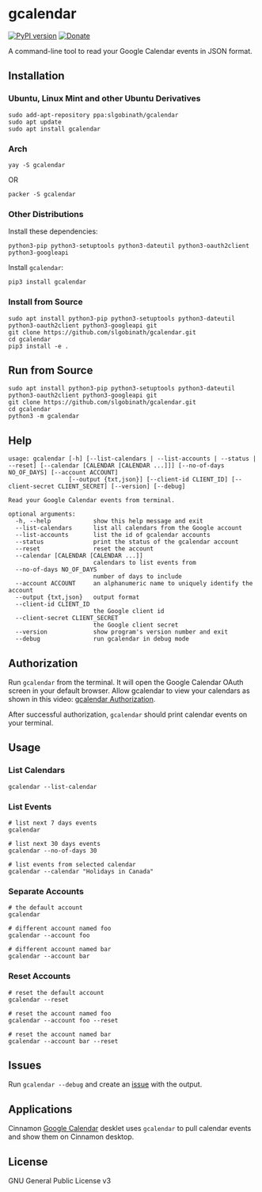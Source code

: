 # gcalendar

[![PyPI version](https://badge.fury.io/py/gcalendar.svg)](https://badge.fury.io/py/gcalendar)
[![Donate](https://img.shields.io/badge/Donate-PayPal-green.svg)](https://paypal.me/slgobinath)

A command-line tool to read your Google Calendar events in JSON format.

## Installation

### Ubuntu, Linux Mint and other Ubuntu Derivatives

```shell script
sudo add-apt-repository ppa:slgobinath/gcalendar
sudo apt update
sudo apt install gcalendar
```

### Arch

```shell script
yay -S gcalendar
```

OR

```shell script
packer -S gcalendar
```

### Other Distributions

Install these dependencies:
```shell script
python3-pip python3-setuptools python3-dateutil python3-oauth2client python3-googleapi
```

Install `gcalendar`:
```shell script
pip3 install gcalendar
````

### Install from Source
```shell script
sudo apt install python3-pip python3-setuptools python3-dateutil python3-oauth2client python3-googleapi git
git clone https://github.com/slgobinath/gcalendar.git
cd gcalendar
pip3 install -e .
```

## Run from Source

```shell script
sudo apt install python3-pip python3-setuptools python3-dateutil python3-oauth2client python3-googleapi git
git clone https://github.com/slgobinath/gcalendar.git
cd gcalendar
python3 -m gcalendar
```

## Help

```text
usage: gcalendar [-h] [--list-calendars | --list-accounts | --status | --reset] [--calendar [CALENDAR [CALENDAR ...]]] [--no-of-days NO_OF_DAYS] [--account ACCOUNT]
                 [--output {txt,json}] [--client-id CLIENT_ID] [--client-secret CLIENT_SECRET] [--version] [--debug]

Read your Google Calendar events from terminal.

optional arguments:
  -h, --help            show this help message and exit
  --list-calendars      list all calendars from the Google account
  --list-accounts       list the id of gcalendar accounts
  --status              print the status of the gcalendar account
  --reset               reset the account
  --calendar [CALENDAR [CALENDAR ...]]
                        calendars to list events from
  --no-of-days NO_OF_DAYS
                        number of days to include
  --account ACCOUNT     an alphanumeric name to uniquely identify the account
  --output {txt,json}   output format
  --client-id CLIENT_ID
                        the Google client id
  --client-secret CLIENT_SECRET
                        the Google client secret
  --version             show program's version number and exit
  --debug               run gcalendar in debug mode
```

## Authorization

Run `gcalendar` from the terminal. It will open the Google Calendar OAuth screen in your default browser.
Allow gcalendar to view your calendars as shown in this video: [gcalendar Authorization](https://www.youtube.com/watch?v=mwU8AQmzIPE).

After successful authorization, `gcalendar` should print calendar events on your terminal.

## Usage

### List Calendars

```shell script
gcalendar --list-calendar
```

### List Events

```shell script
# list next 7 days events
gcalendar

# list next 30 days events
gcalendar --no-of-days 30

# list events from selected calendar
gcalendar --calendar "Holidays in Canada"
```

### Separate Accounts

```shell script
# the default account
gcalendar

# different account named foo
gcalendar --account foo

# different account named bar
gcalendar --account bar
```

### Reset Accounts
```shell script
# reset the default account
gcalendar --reset

# reset the account named foo
gcalendar --account foo --reset

# reset the account named bar
gcalendar --account bar --reset
```

## Issues

Run `gcalendar --debug` and create an [issue](https://github.com/slgobinath/gcalendar/issues) with the output.

## Applications

Cinnamon [Google Calendar](https://cinnamon-spices.linuxmint.com/desklets/view/35) desklet uses `gcalendar` to pull calendar events and show them on Cinnamon desktop.

## License

GNU General Public License v3
